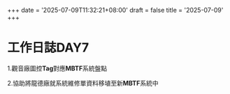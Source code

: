+++
date = '2025-07-09T11:32:21+08:00'
draft = false
title = '2025-07-09'
+++
# 工作日誌DAY7

<!--more-->

1.觀音廠圖控**Tag**對應**MBTF**系統盤點

2.協助將龍德廠就系統維修單資料移埴至新**MBTF**系統中

